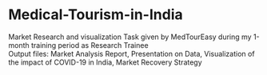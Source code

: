 # Medical-Tourism-in-India
Market Research and visualization Task given by MedTourEasy during my 1-month training period as Research Trainee <br>
Output files: Market Analysis Report, Presentation on Data, Visualization of the impact of COVID-19 in India, Market Recovery Strategy
